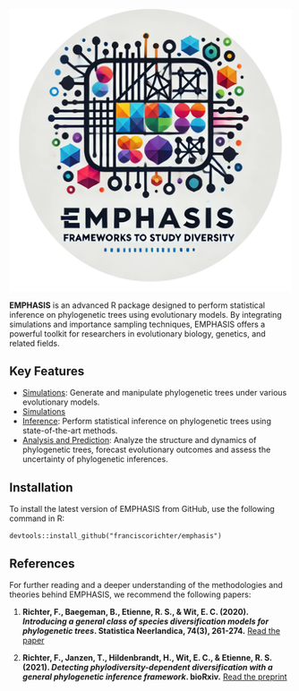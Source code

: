 
![Emphasis Logo](./emphasis_logo_circ.png)

**EMPHASIS** is an advanced R package designed to perform statistical inference on phylogenetic trees using evolutionary models. By integrating simulations and importance sampling techniques, EMPHASIS offers a powerful toolkit for researchers in evolutionary biology, genetics, and related fields.

## Key Features


- [Simulations](doc/Simulation.html): Generate and manipulate phylogenetic trees under various evolutionary models.
- [Simulations](https://franciscorichter.github.io/emphasis/Simulation.html)
- [Inference](case-studies.md): Perform statistical inference on phylogenetic trees using state-of-the-art methods.
- [Analysis and Prediction](api-documentation.md): Analyze the structure and dynamics of phylogenetic trees, forecast evolutionary outcomes and assess the uncertainty of phylogenetic inferences.

## Installation

To install the latest version of EMPHASIS from GitHub, use the following command in R:


```
devtools::install_github("franciscorichter/emphasis")
```


## References

For further reading and a deeper understanding of the methodologies and theories behind EMPHASIS, we recommend the following papers:

1. **Richter, F., Baegeman, B., Etienne, R. S., & Wit, E. C. (2020). *Introducing a general class of species diversification models for phylogenetic trees*. Statistica Neerlandica, 74(3), 261-274.** [Read the paper](https://onlinelibrary.wiley.com/doi/pdf/10.1111/stan.12205)

2. **Richter, F., Janzen, T., Hildenbrandt, H., Wit, E. C., & Etienne, R. S. (2021). *Detecting phylodiversity-dependent diversification with a general phylogenetic inference framework*. bioRxiv.** [Read the preprint](https://www.biorxiv.org/content/biorxiv/early/2021/07/04/2021.07.01.450729.full.pdf)
